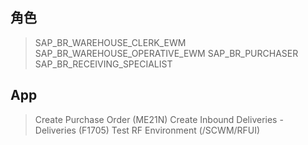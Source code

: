 ## 角色
> SAP_BR_WAREHOUSE_CLERK_EWM
> SAP_BR_WAREHOUSE_OPERATIVE_EWM
> SAP_BR_PURCHASER
> SAP_BR_RECEIVING_SPECIALIST
## App
> Create Purchase Order (ME21N)
> Create Inbound Deliveries - Deliveries (F1705)
> Test RF Environment (/SCWM/RFUI)